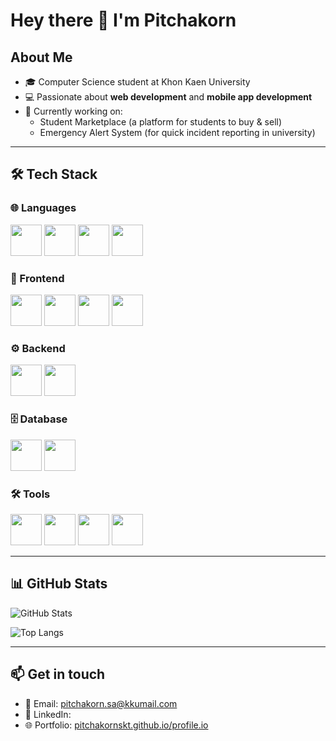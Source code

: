 # Hey there 👋 I'm Pitchakorn

## About Me
- 🎓 Computer Science student at Khon Kaen University  
- 💻 Passionate about **web development** and **mobile app development**  
- 🚀 Currently working on:  
  - Student Marketplace (a platform for students to buy & sell)  
  - Emergency Alert System (for quick incident reporting in university)  

---

## 🛠 Tech Stack

### 🌐 Languages
<p align="left">
  <img src="https://cdn.jsdelivr.net/gh/devicons/devicon/icons/javascript/javascript-original.svg" width="50" height="50" />
  <img src="https://cdn.jsdelivr.net/gh/devicons/devicon/icons/typescript/typescript-original.svg" width="50" height="50" />
  <img src="https://cdn.jsdelivr.net/gh/devicons/devicon/icons/python/python-original.svg" width="50" height="50" />
  <img src="https://cdn.jsdelivr.net/gh/devicons/devicon/icons/java/java-original.svg" width="50" height="50" />
</p>

### 🎨 Frontend
<p align="left">
  <img src="https://cdn.jsdelivr.net/gh/devicons/devicon/icons/react/react-original.svg" width="50" height="50" />
  <img src="https://cdn.jsdelivr.net/gh/devicons/devicon/icons/html5/html5-original.svg" width="50" height="50" />
  <img src="https://cdn.jsdelivr.net/gh/devicons/devicon/icons/css3/css3-original.svg" width="50" height="50" />
  <img src="https://cdn.jsdelivr.net/gh/devicons/devicon/icons/tailwindcss/tailwindcss-plain.svg" width="50" height="50" />
</p>

### ⚙️ Backend
<p align="left">
  <img src="https://cdn.jsdelivr.net/gh/devicons/devicon/icons/nodejs/nodejs-original.svg" width="50" height="50" />
  <img src="https://cdn.jsdelivr.net/gh/devicons/devicon/icons/express/express-original.svg" width="50" height="50" />
</p>

### 🗄️ Database
<p align="left">
  <img src="https://cdn.jsdelivr.net/gh/devicons/devicon/icons/mongodb/mongodb-original.svg" width="50" height="50" />
  <img src="https://cdn.jsdelivr.net/gh/devicons/devicon/icons/mysql/mysql-original.svg" width="50" height="50" />
</p>

### 🛠 Tools
<p align="left">
  <img src="https://cdn.jsdelivr.net/gh/devicons/devicon/icons/git/git-original.svg" width="50" height="50" />
  <img src="https://cdn.jsdelivr.net/gh/devicons/devicon/icons/github/github-original.svg" width="50" height="50" />
  <img src="https://cdn.jsdelivr.net/gh/devicons/devicon/icons/vscode/vscode-original.svg" width="50" height="50" />
  <!-- Postman ไม่มีใน devicon ใช้โลโก้ทางการแทน -->
  <img src="https://www.vectorlogo.zone/logos/getpostman/getpostman-icon.svg" width="50" height="50" />
</p>

---

## 📊 GitHub Stats
![GitHub Stats](https://github-readme-stats.vercel.app/api?username=pitchakorn&show_icons=true&theme=tokyonight)  

![Top Langs](https://github-readme-stats.vercel.app/api/top-langs/?username=pitchakorn&layout=compact&theme=tokyonight)  

---

## 📫 Get in touch
- 📧 Email: pitchakorn.sa@kkumail.com  
- 🔗 LinkedIn: 
- 🌐 Portfolio: [pitchakornskt.github.io/profile.io](https://pitchakornskt.github.io/profile.io/)  
